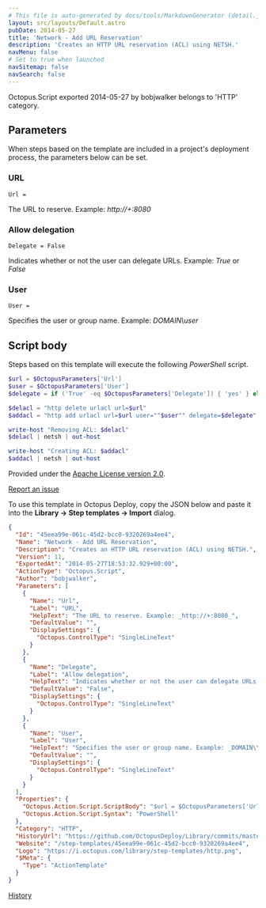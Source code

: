 ```yaml
---
# This file is auto-generated by docs/tools/MarkdownGenerator (detail.js)
layout: src/layouts/Default.astro
pubDate: 2014-05-27
title: 'Network - Add URL Reservation'
description: 'Creates an HTTP URL reservation (ACL) using NETSH.'
navMenu: false
# Set to true when launched
navSitemap: false
navSearch: false
---
```


Octopus.Script exported 2014-05-27 by bobjwalker belongs to 'HTTP' category.

## Parameters

When steps based on the template are included in a project's deployment process, the parameters below can be set.


<div class="param">

### URL

`Url = `

The URL to reserve. Example: _http://+:8080_

</div>
        
<div class="param">

### Allow delegation

`Delegate = False`

Indicates whether or not the user can delegate URLs. Example: _True_ or _False_

</div>
        
<div class="param">

### User

`User = `

Specifies the user or group name. Example: _DOMAIN\user_

</div>
        

## Script body

Steps based on this template will execute the following *PowerShell* script.

```powershell
$url = $OctopusParameters['Url']
$user = $OctopusParameters['User']
$delegate = if ('True' -eq $OctopusParameters['Delegate']) { 'yes' } else { 'no'}

$delacl = "http delete urlacl url=$url"
$addacl = "http add urlacl url=$url user=""$user"" delegate=$delegate"

write-host "Removing ACL: $delacl"
$delacl | netsh | out-host

write-host "Creating ACL: $addacl"
$addacl | netsh | out-host

```

Provided under the [Apache License version 2.0](https://github.com/OctopusDeploy/Library/blob/master/LICENSE.txt).

[Report an issue](https://github.com/OctopusDeploy/Library/issues/new?assignees=&labels=&projects=&template=bug-report.yml&title=Issue%20with%20Network%20-%20Add%20URL%20Reservation&step-template=Network%20-%20Add%20URL%20Reservation)

<div class="get-json">

To use this template in Octopus Deploy, copy the JSON below and paste it into the **Library → Step templates → Import** dialog.

```json
{
  "Id": "45eea99e-061c-45d2-bcc0-9320269a4ee4",
  "Name": "Network - Add URL Reservation",
  "Description": "Creates an HTTP URL reservation (ACL) using NETSH.",
  "Version": 11,
  "ExportedAt": "2014-05-27T18:53:32.929+00:00",
  "ActionType": "Octopus.Script",
  "Author": "bobjwalker",
  "Parameters": [
    {
      "Name": "Url",
      "Label": "URL",
      "HelpText": "The URL to reserve. Example: _http://+:8080_",
      "DefaultValue": "",
      "DisplaySettings": {
        "Octopus.ControlType": "SingleLineText"
      }
    },
    {
      "Name": "Delegate",
      "Label": "Allow delegation",
      "HelpText": "Indicates whether or not the user can delegate URLs. Example: _True_ or _False_",
      "DefaultValue": "False",
      "DisplaySettings": {
        "Octopus.ControlType": "SingleLineText"
      }
    },
    {
      "Name": "User",
      "Label": "User",
      "HelpText": "Specifies the user or group name. Example: _DOMAIN\\user_",
      "DefaultValue": "",
      "DisplaySettings": {
        "Octopus.ControlType": "SingleLineText"
      }
    }
  ],
  "Properties": {
    "Octopus.Action.Script.ScriptBody": "$url = $OctopusParameters['Url']\n$user = $OctopusParameters['User']\n$delegate = if ('True' -eq $OctopusParameters['Delegate']) { 'yes' } else { 'no'}\n\n$delacl = \"http delete urlacl url=$url\"\n$addacl = \"http add urlacl url=$url user=\"\"$user\"\" delegate=$delegate\"\n\nwrite-host \"Removing ACL: $delacl\"\n$delacl | netsh | out-host\n\nwrite-host \"Creating ACL: $addacl\"\n$addacl | netsh | out-host\n",
    "Octopus.Action.Script.Syntax": "PowerShell"
  },
  "Category": "HTTP",
  "HistoryUrl": "https://github.com/OctopusDeploy/Library/commits/master/step-templates//opt/buildagent/work/75443764cd38076d/step-templates/network-add-url-reservation.json",
  "Website": "/step-templates/45eea99e-061c-45d2-bcc0-9320269a4ee4",
  "Logo": "https://i.octopus.com/library/step-templates/http.png",
  "$Meta": {
    "Type": "ActionTemplate"
  }
}
```

[History](https://github.com/OctopusDeploy/Library/commits/master/step-templates/https://github.com/OctopusDeploy/Library/commits/master/step-templates//opt/buildagent/work/75443764cd38076d/step-templates/network-add-url-reservation.json)

</div>
